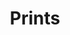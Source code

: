 ---
pid: print
layout: objectpage_pieterbruegel
title: Prints
label: Print
permalink: /pieterbruegel/object-types/print/
---